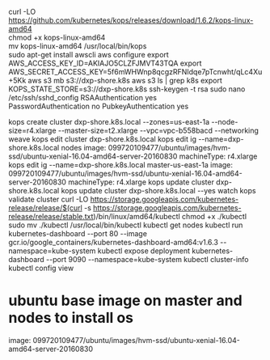 curl -LO https://github.com/kubernetes/kops/releases/download/1.6.2/kops-linux-amd64                  
chmod +x kops-linux-amd64          
mv kops-linux-amd64 /usr/local/bin/kops       
sudo apt-get install awscli
aws configure
export AWS_ACCESS_KEY_ID=AKIAJO5CLZFJMVT43TQA
export AWS_SECRET_ACCESS_KEY=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
aws s3 mb s3://dxp-shore.k8s
aws s3 ls | grep k8s
export KOPS_STATE_STORE=s3://dxp-shore.k8s
ssh-keygen -t rsa
sudo nano /etc/ssh/sshd_config
    RSAAuthentication yes    
    PasswordAuthentication no
    PubkeyAuthentication yes

kops create cluster dxp-shore.k8s.local --zones=us-east-1a --node-size=r4.xlarge --master-size=t2.xlarge --vpc=vpc-b558bacd --networking weave
kops edit cluster dxp-shore.k8s.local
kops edit ig --name=dxp-shore.k8s.local nodes
    image: 099720109477/ubuntu/images/hvm-ssd/ubuntu-xenial-16.04-amd64-server-20160830
    machineType: r4.xlarge
kops edit ig --name=dxp-shore.k8s.local master-us-east-1a
    image: 099720109477/ubuntu/images/hvm-ssd/ubuntu-xenial-16.04-amd64-server-20160830
    machineType: r4.xlarge
kops update cluster dxp-shore.k8s.local
kops update cluster dxp-shore.k8s.local --yes
watch kops validate cluster
curl -LO https://storage.googleapis.com/kubernetes-release/release/$(curl -s https://storage.googleapis.com/kubernetes-release/release/stable.txt)/bin/linux/amd64/kubectl
chmod +x ./kubectl
sudo mv ./kubectl /usr/local/bin/kubectl
kubectl get nodes
kubectl run kubernetes-dashboard --port 80 --image gcr.io/google_containers/kubernetes-dashboard-amd64:v1.6.3 --namespace=kube-system
kubectl expose deployment kubernetes-dashboard --port 9090 --namespace=kube-system
kubectl cluster-info
kubectl config view







# ubuntu base image on master and nodes to install os
image: 099720109477/ubuntu/images/hvm-ssd/ubuntu-xenial-16.04-amd64-server-20160830



